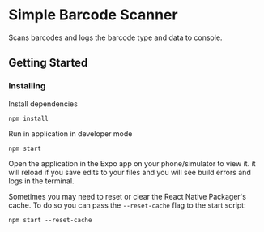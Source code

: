 # Simple Barcode Scanner

Scans barcodes and logs the barcode type and data to console.

## Getting Started

### Installing

Install dependencies

`npm install`

Run in application in developer mode

`npm start `

Open the application in the Expo app on your phone/simulator to view it.
it will reload if you save edits to your files and you will see build errors and logs in the terminal.

Sometimes you may need to reset or clear the React Native Packager's cache.
To do so you can pass the `--reset-cache` flag to the start script:

`npm start --reset-cache`

